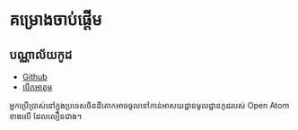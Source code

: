 # គម្រោងចាប់ផ្តើម

## បណ្ណាល័យកូដ

* [Github](https://github.com/3TiSite)
* [បើកអាតូម](https://atomgit.com/orgs/3ti)

អ្នកប្រើប្រាស់នៅក្នុងប្រទេសចិនដីគោកអាចចូលទៅកាន់អាសយដ្ឋានមូលដ្ឋានកូដរបស់ Open Atom ខាងលើ ដែលលឿនជាង។
